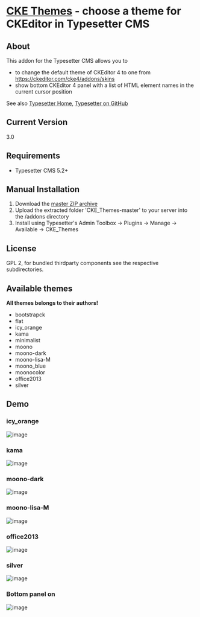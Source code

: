 # [CKE Themes](https://github.com/mahotilo/CKE_Themes) - choose a theme for CKEditor in Typesetter CMS

## About
This addon for the Typesetter CMS allows you to
* to change the default theme of CKEditor 4 to one from https://ckeditor.com/cke4/addons/skins
* show bottom CKEditor 4 panel with a list of HTML element names in the current cursor position

See also [Typesetter Home](http://www.typesettercms.com), [Typesetter on GitHub](https://github.com/Typesetter/Typesetter)


## Current Version 
3.0


## Requirements
* Typesetter CMS 5.2+


## Manual Installation
1. Download the [master ZIP archive](https://github.com/mahotilo/CKE_Themes/archive/master.zip)
2. Upload the extracted folder 'CKE_Themes-master' to your server into the /addons directory
3. Install using Typesetter's Admin Toolbox &rarr; Plugins &rarr; Manage &rarr; Available &rarr; CKE_Themes


## License
GPL 2, for bundled thirdparty components see the respective subdirectories.

## Available themes
**All themes belongs to their authors!**

* bootstrapck
* flat
* icy_orange
* kama
* minimalist
* moono
* moono-dark
* moono-lisa-M
* moono_blue
* moonocolor
* office2013
* silver


## Demo
### icy_orange
![image](demo/icy_orange.png)

### kama
![image](demo/kama.png)

### moono-dark
![image](demo/moono-dark.png)

### moono-lisa-M
![image](demo/moono-lisa-M.png)

### office2013
![image](demo/office2013.png)

### silver
![image](demo/silver.png)

### Bottom panel on
![image](demo/bottom_panel.png)
